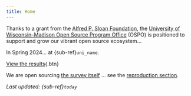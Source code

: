 ```yaml
---
title: Home
---
```


Thanks to a grant from the [Alfred P. Sloan Foundation](https://sloan.org/), the [University of Wisconsin–Madison Open Source Program Office](https://ospo.wisc.edu/) (OSPO) is positioned to support and grow our vibrant open source ecosystem…

In Spring 2024… at {sub-ref}`uni_name`.

<div>

[View the results](sample.md){.btn}

</div>

We are open sourcing [the survey itself](https://github.com/UW-Madison-DSI/open_source_survey_results/blob/main/Open_Source_Program_Office_Survey.qsf) … see the [reproduction section](reproducing.md).

*Last updated: {sub-ref}`today`*
